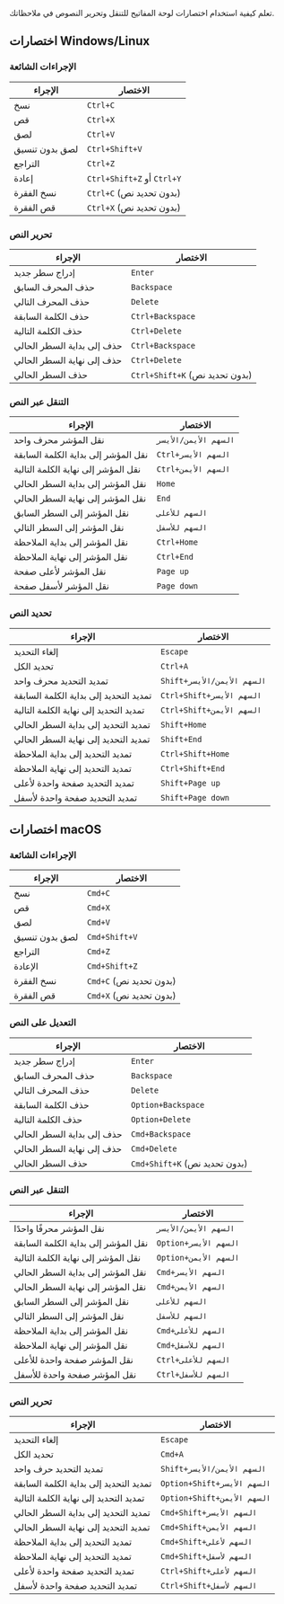تعلم كيفية استخدام اختصارات لوحة المفاتيح للتنقل وتحرير النصوص في ملاحظاتك.

## اختصارات Windows/Linux

### الإجراءات الشائعة

الإجراء | الاختصار
--|--
نسخ| `Ctrl+C`
قص | `Ctrl+X`
لصق	| `Ctrl+V`
لصق بدون تنسيق | `Ctrl+Shift+V`
التراجع | `Ctrl+Z`
إعادة | `Ctrl+Shift+Z` أو `Ctrl+Y`
نسخ الفقرة | `Ctrl+C` (بدون تحديد نص)
قص الفقرة | `Ctrl+X` (بدون تحديد نص)

### تحرير النص

الإجراء | الاختصار
--|--
إدراج سطر جديد	| `Enter`
حذف المحرف السابق | `Backspace`
حذف المحرف التالي | `Delete`
حذف الكلمة السابقة	| `Ctrl+Backspace`
حذف الكلمة التالية	| `Ctrl+Delete`
حذف إلى بداية السطر الحالي | `Ctrl+Backspace`
حذف إلى نهاية السطر الحالي | `Ctrl+Delete`
حذف السطر الحالي	| `Ctrl+Shift+K` (بدون تحديد نص)

### التنقل عبر النص

الإجراء	| الاختصار
--|--
نقل المؤشر محرف واحد | `السهم الأيمن/الأيسر`
نقل المؤشر إلى بداية الكلمة السابقة| `Ctrl+السهم الأيسر`
نقل المؤشر إلى نهاية الكلمة التالية | `Ctrl+السهم الأيمن`
نقل المؤشر إلى بداية السطر الحالي| `Home`
نقل المؤشر إلى نهاية السطر الحالي| `End`
نقل المؤشر إلى السطر السابق| `السهم للأعلى`
نقل المؤشر إلى السطر التالي| `السهم للأسفل`
نقل المؤشر إلى بداية الملاحظة | `Ctrl+Home`
نقل المؤشر إلى نهاية الملاحظة | `Ctrl+End`
نقل المؤشر لأعلى صفحة	| `Page up`
نقل المؤشر لأسفل صفحة	| `Page down`

### تحديد النص

الإجراء | الاختصار
--|--
إلغاء التحديد |	`Escape`
تحديد الكل	| `Ctrl+A`
تمديد التحديد محرف واحد |	`Shift+السهم الأيمن/الأيسر`
تمديد التحديد إلى بداية الكلمة السابقة | `Ctrl+Shift+السهم الأيسر`
تمديد التحديد إلى نهاية الكلمة التالية | `Ctrl+Shift+السهم الأيمن`
تمديد التحديد إلى بداية السطر الحالي | `Shift+Home`
تمديد التحديد إلى نهاية السطر الحالي | `Shift+End`
تمديد التحديد إلى بداية الملاحظة	| `Ctrl+Shift+Home`
تمديد التحديد إلى نهاية الملاحظة	| `Ctrl+Shift+End`
تمديد التحديد صفحة واحدة لأعلى | `Shift+Page up`
تمديد التحديد صفحة واحدة لأسفل | `Shift+Page down`

## اختصارات macOS

### الإجراءات الشائعة

الإجراء | الاختصار
--|--
نسخ | `Cmd+C`
قص | `Cmd+X`
لصق | `Cmd+V`
لصق بدون تنسيق | `Cmd+Shift+V`
التراجع | `Cmd+Z`
الإعادة | `Cmd+Shift+Z`
نسخ الفقرة | `Cmd+C` (بدون تحديد نص)
قص الفقرة | `Cmd+X` (بدون تحديد نص)

### التعديل على النص

الإجراء | الاختصار
--|--
إدراج سطر جديد | `Enter`
حذف المحرف السابق | `Backspace`
حذف المحرف التالي | `Delete`
حذف الكلمة السابقة	| `Option+Backspace`
حذف الكلمة التالية	| `Option+Delete`
حذف إلى بداية السطر الحالي | `Cmd+Backspace`
حذف إلى نهاية السطر الحالي | `Cmd+Delete`
حذف السطر الحالي	| `Cmd+Shift+K` (بدون تحديد نص)

### التنقل عبر النص

الإجراء | الاختصار
--|--
نقل المؤشر محرفًا واحدًا	| `السهم الأيمن/الأيسر`
نقل المؤشر إلى بداية الكلمة السابقة | `Option+السهم الأيسر`
نقل المؤشر إلى نهاية الكلمة التالية | `Option+السهم الأيمن`
نقل المؤشر إلى بداية السطر الحالي | `Cmd+السهم الأيسر`
نقل المؤشر إلى نهاية السطر الحالي | `Cmd+السهم الأيمن`
نقل المؤشر إلى السطر السابق | `السهم للأعلى`
نقل المؤشر إلى السطر التالي | `السهم للأسفل`
نقل المؤشر إلى بداية الملاحظة | `Cmd+السهم للأعلى`
نقل المؤشر إلى نهاية الملاحظة| `Cmd+السهم للأسفل`
نقل المؤشر صفحة واحدة للأعلى	| `Ctrl+السهم للأعلى`
نقل المؤشر صفحة واحدة للأسفل	| `Ctrl+السهم للأسفل`

### تحرير النص

الإجراء | الاختصار
--|--
إلغاء التحديد | `Escape`
تحديد الكل | `Cmd+A`
تمديد التحديد حرف واحد | `Shift+السهم الأيمن/الأيسر`
تمديد التحديد إلى بداية الكلمة السابقة | `Option+Shift+السهم الأيسر`
تمديد التحديد إلى نهاية الكلمة التالية | `Option+Shift+السهم الأيمن`
تمديد التحديد إلى بداية السطر الحالي | `Cmd+Shift+السهم الأيسر`
تمديد التحديد إلى نهاية السطر الحالي | `Cmd+Shift+السهم الأيمن`
تمديد التحديد إلى بداية الملاحظة | `Cmd+Shift+السهم لأعلى`
تمديد التحديد إلى نهاية الملاحظة | `Cmd+Shift+السهم لأسفل`
تمديد التحديد صفحة واحدة لأعلى | `Ctrl+Shift+السهم لأعلى`
تمديد التحديد صفحة واحدة لأسفل | `Ctrl+Shift+السهم لأسفل`
